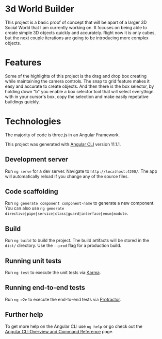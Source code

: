 # 3d World Builder
This project is a basic proof of concept that will be apart of a larger 3D Social World that I am currently working on. It focuses on being able to create simple 3D objects quickly and accurately. Right now it is only cubes, but the next couple iterations are going to be introducing more complex objects.

# Features
Some of the highlights of this project is the drag and drop box creating while maintaining the camera controls. The snap to grid feature makes it easy and accurate to create objects. And then there is the box selector, by holding down "b" you enable a box selector tool that will select everythign with in your cursor's box, copy the selection and make easily repetative buildings quickly.

# Technologies
The majority of code is three.js in an Angular Framework.

This project was generated with [Angular CLI](https://github.com/angular/angular-cli) version 11.1.1.

## Development server

Run `ng serve` for a dev server. Navigate to `http://localhost:4200/`. The app will automatically reload if you change any of the source files.

## Code scaffolding

Run `ng generate component component-name` to generate a new component. You can also use `ng generate directive|pipe|service|class|guard|interface|enum|module`.

## Build

Run `ng build` to build the project. The build artifacts will be stored in the `dist/` directory. Use the `--prod` flag for a production build.

## Running unit tests

Run `ng test` to execute the unit tests via [Karma](https://karma-runner.github.io).

## Running end-to-end tests

Run `ng e2e` to execute the end-to-end tests via [Protractor](http://www.protractortest.org/).

## Further help

To get more help on the Angular CLI use `ng help` or go check out the [Angular CLI Overview and Command Reference](https://angular.io/cli) page.
